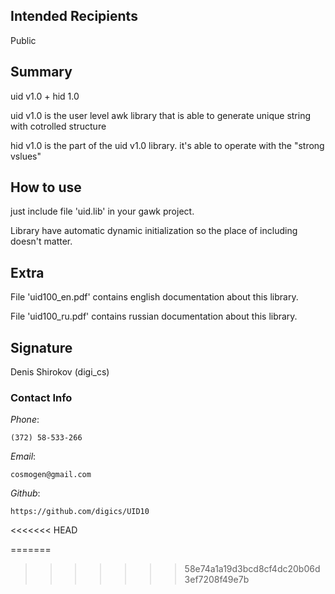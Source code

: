 ﻿## Intended Recipients
Public



## Summary

uid v1.0 + hid 1.0

uid v1.0 is the user level awk library that is able to generate unique string with cotrolled structure

hid v1.0 is the part of the uid v1.0 library. it's able to operate with the "strong vslues" 




## How to use

just include file 'uid.lib' in your gawk project.

Library have automatic dynamic initialization so the place of including doesn't matter.




## Extra

File 'uid100_en.pdf' contains english documentation about this library.

File 'uid100_ru.pdf' contains russian documentation about this library.


## Signature

Denis Shirokov (digi_cs)



### Contact Info

*Phone*:

    (372) 58-533-266

*Email*:

    cosmogen@gmail.com

*Github*:

    https://github.com/digics/UID10
<<<<<<< HEAD

=======
>>>>>>> 58e74a1a19d3bcd8cf4dc20b06d3ef7208f49e7b

